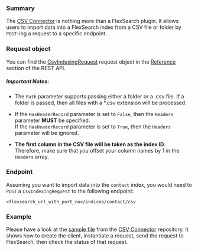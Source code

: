 ### Summary

The [CSV Connector] is nothing more than a FlexSearch plugin. It allows users to import data into a FlexSearch index from a CSV file or folder by `POST`-ing a request to a specific endpoint.

### Request object

You can find the [CsvIndexingRequest] request object in the [Reference] section of the REST API.

##### Important Notes:

* The `Path` parameter supports passing either a folder or a .csv file. If a folder is passed, then all files with a *.csv extension will be processed.

* If the `HasHeaderRecord` parameter is set to `False`, then the `Headers` parameter **MUST** be specified.  
    If the `HasHeaderRecord` parameter is set to `True`, then the `Headers` parameter will be ignored.

* **The first column in the CSV file will be taken as the index ID**. Therefore, make sure that you offset your column names by 1 in the `Headers` array.


### Endpoint

Assuming you want to import data into the `contact` index, you would need to `POST` a `CsvIndexingRequest` to the following endpoint:
```
<flexsearch_url_with_port_no>/indices/contact/csv
```

### Example

Please have a look at the [sample file] from the [CSV Connector] repository. It shows how to create the client, instantiate a request, send the request to FlexSearch, then check the status of that request.


[CSV Connector]: https://github.com/FlexSearch/CsvConnector
[sample file]: https://github.com/FlexSearch/CsvConnector/blob/master/src/CsvConnector.Tests/Sample.fs
[Reference]: ../rest/reference#csvIndexingRequest
[CsvIndexingRequest]: ../rest/reference#csvIndexingRequest
